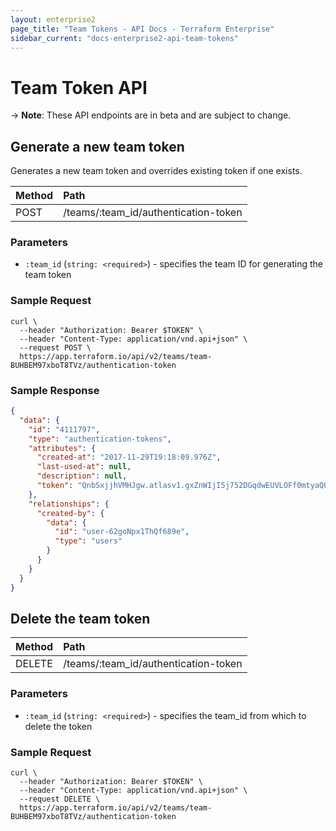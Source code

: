```yaml
---
layout: enterprise2
page_title: "Team Tokens - API Docs - Terraform Enterprise"
sidebar_current: "docs-enterprise2-api-team-tokens"
---
```


[200]: https://developer.mozilla.org/en-US/docs/Web/HTTP/Status/200
[201]: https://developer.mozilla.org/en-US/docs/Web/HTTP/Status/201
[202]: https://developer.mozilla.org/en-US/docs/Web/HTTP/Status/202
[204]: https://developer.mozilla.org/en-US/docs/Web/HTTP/Status/204
[400]: https://developer.mozilla.org/en-US/docs/Web/HTTP/Status/400
[401]: https://developer.mozilla.org/en-US/docs/Web/HTTP/Status/401
[403]: https://developer.mozilla.org/en-US/docs/Web/HTTP/Status/403
[404]: https://developer.mozilla.org/en-US/docs/Web/HTTP/Status/404
[409]: https://developer.mozilla.org/en-US/docs/Web/HTTP/Status/409
[412]: https://developer.mozilla.org/en-US/docs/Web/HTTP/Status/412
[422]: https://developer.mozilla.org/en-US/docs/Web/HTTP/Status/422
[429]: https://developer.mozilla.org/en-US/docs/Web/HTTP/Status/429
[500]: https://developer.mozilla.org/en-US/docs/Web/HTTP/Status/500
[504]: https://developer.mozilla.org/en-US/docs/Web/HTTP/Status/504
[JSON API document]: /docs/enterprise/api/index.html#json-api-documents
[JSON API error object]: http://jsonapi.org/format/#error-objects

# Team Token API

-> **Note**: These API endpoints are in beta and are subject to change.

## Generate a new team token

Generates a new team token and overrides existing token if one exists.

| Method | Path           |
| :----- | :------------- |
| POST | /teams/:team_id/authentication-token |

### Parameters

- `:team_id` (`string: <required>`) - specifies the team ID for generating the team token

### Sample Request

```shell
curl \
  --header "Authorization: Bearer $TOKEN" \
  --header "Content-Type: application/vnd.api+json" \
  --request POST \
  https://app.terraform.io/api/v2/teams/team-BUHBEM97xboT8TVz/authentication-token
```

### Sample Response

```json
{
  "data": {
    "id": "4111797",
    "type": "authentication-tokens",
    "attributes": {
      "created-at": "2017-11-29T19:18:09.976Z",
      "last-used-at": null,
      "description": null,
      "token": "QnbSxjjhVMHJgw.atlasv1.gxZnWIjI5j752DGqdwEUVLOFf0mtyaQ00H9bA1j90qWb254lEkQyOdfqqcq9zZL7Sm0"
    },
    "relationships": {
      "created-by": {
        "data": {
          "id": "user-62goNpx1ThQf689e",
          "type": "users"
        }
      }
    }
  }
}
```

## Delete the team token

| Method | Path           |
| :----- | :------------- |
| DELETE | /teams/:team_id/authentication-token |

### Parameters

- `:team_id` (`string: <required>`) - specifies the team_id from which to delete the token

### Sample Request

```shell
curl \
  --header "Authorization: Bearer $TOKEN" \
  --header "Content-Type: application/vnd.api+json" \
  --request DELETE \
  https://app.terraform.io/api/v2/teams/team-BUHBEM97xboT8TVz/authentication-token
```

